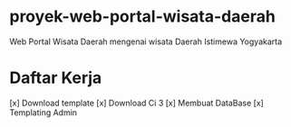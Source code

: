# proyek-web-portal-wisata-daerah
 Web Portal Wisata Daerah mengenai wisata Daerah Istimewa Yogyakarta

 # Daftar Kerja
 [x] Download template 
 [x] Download Ci 3
 [x] Membuat DataBase
 [x] Templating Admin
